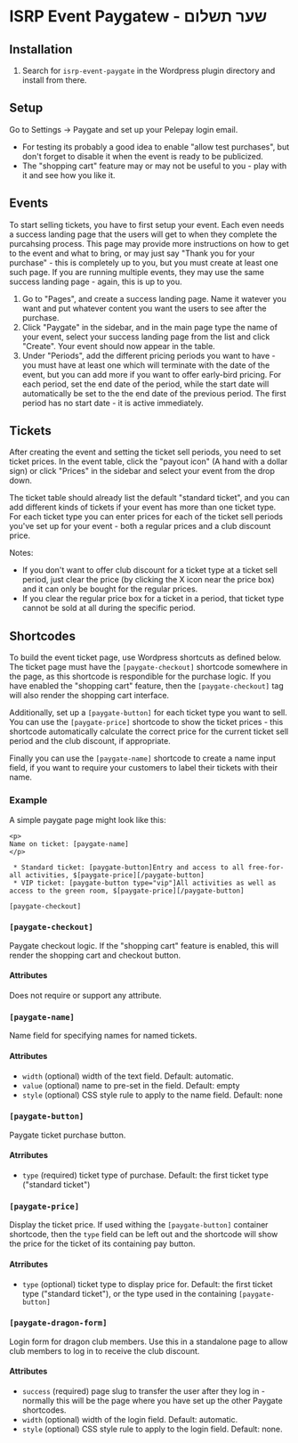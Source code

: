 # ISRP Event Paygatew - שער תשלום

## Installation

1. Search for `isrp-event-paygate` in the Wordpress plugin directory and install from there.

## Setup

Go to Settings -> Paygate and set up your Pelepay login email.

* For testing its probably a good idea to enable "allow test purchases", but don't forget to disable it when the event is ready to be publicized.
* The "shopping cart" feature may or may not be useful to you - play with it and see how you like it.

## Events

To start selling tickets, you have to first setup your event. Each even needs a success landing page that the users will get to when they complete
the purcahsing process. This page may provide more instructions on how to get to the event and what to bring, or may just say "Thank you for your purchase" -
this is completely up to you, but you must create at least one such page. If you are running multiple events, they may use the same success landing page - 
again, this is up to you.

1. Go to "Pages", and create a success landing page. Name it watever you want and put whatever content you want the users to see after the purchase.
2. Click "Paygate" in the sidebar, and in the main page type the name of your event, select your success landing page from the list and click "Create".
   Your event should now appear in the table.
3. Under "Periods", add the different pricing periods you want to have - you must have at least one which will terminate with the date of the event, but you
   can add more if you want to offer early-bird pricing. For each period, set the end date of the period, while the start date will automatically be set to the
   the end date of the previous period. The first period has no start date - it is active immediately.

## Tickets

After creating the event and setting the ticket sell periods, you need to set ticket prices. In the event table, click the "payout icon" (A hand with a dollar
sign) or click "Prices" in the sidebar and select your event from the drop down.

The ticket table should already list the default "standard ticket", and you can add different kinds of tickets if your event has more than one ticket type.
For each ticket type you can enter prices for each of the ticket sell periods you've set up for your event - both a regular prices and a club discount price.

Notes:
* If you don't want to offer club discount for a ticket type at a ticket sell period, just clear the price (by clicking the X icon near the price box) and it can
  only be bought for the regular prices.
* If you clear the regular price box for a ticket in a period, that ticket type cannot be sold at all during the specific period.

## Shortcodes

To build the event ticket page, use Wordpress shortcuts as defined below. The ticket page must have the `[paygate-checkout]` shortcode somewhere in the page,
as this shortcode is respondible for the purchase logic. If you have enabled the "shopping cart" feature, then the `[paygate-checkout]` tag will also render
the shopping cart interface.

Additionally, set up a `[paygate-button]` for each ticket type you want to sell. You can use the `[paygate-price]` shortcode to show the ticket prices - this
shortcode automatically calculate the correct price for the current ticket sell period and the club discount, if appropriate.

Finally you can use the `[paygate-name]` shortcode to create a name input field, if you want to require your customers to label their tickets with their name.

### Example

A simple paygate page might look like this:

```
<p>
Name on ticket: [paygate-name]
</p>

 * Standard ticket: [paygate-button]Entry and access to all free-for-all activities, $[paygate-price][/paygate-button]
 * VIP ticket: [paygate-button type="vip"]All activities as well as access to the green room, $[paygate-price][/paygate-button]
 
[paygate-checkout]
```

### `[paygate-checkout]`

Paygate checkout logic. If the "shopping cart" feature is enabled, this will render the shopping cart and checkout button.

#### Attributes

Does not require or support any attribute.

### `[paygate-name]`

Name field for specifying names for named tickets.

#### Attributes

* `width` (optional) width of the text field. Default: automatic.
* `value` (optional) name to pre-set in the field. Default: empty
* `style` (optional) CSS style rule to apply to the name field. Default: none

### `[paygate-button]`

Paygate ticket purchase button.

#### Atrributes

* `type` (required) ticket type of purchase. Default: the first ticket type ("standard ticket")

### `[paygate-price]`

Display the ticket price. If used withing the `[paygate-button]` container shortcode, then the `type` field can be left out and the shortcode
will show the price for the ticket of its containing pay button. 

#### Atrributes

* `type` (optional) ticket type to display price for. Default: the first ticket type ("standard ticket"), or the type used in the containing `[paygate-button]`

### `[paygate-dragon-form]`

Login form for dragon club members. Use this in a standalone page to allow club members to log in to receive the club discount.

#### Attributes

* `success` (required) page slug to transfer the user after they log in - normally this will be the page where you have set up the other Paygate shortcodes.
* `width` (optional) width of the login field. Default: automatic.
* `style` (optional) CSS style rule to apply to the login field. Default: none.
